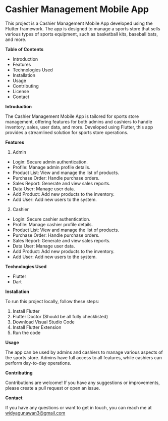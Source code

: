 # Cashier Management Mobile App
This project is a Cashier Management Mobile App developed using the Flutter framework. The app is designed to manage a sports store that sells various types of sports equipment, such as basketball kits, baseball bats, and more.

<b>Table of Contents</b>
- Introduction
- Features
- Technologies Used
- Installation
- Usage
- Contributing
- License
- Contact

<b>Introduction</b>

The Cashier Management Mobile App is tailored for sports store management, offering features for both admins and cashiers to handle inventory, sales, user data, and more. Developed using Flutter, this app provides a streamlined solution for sports store operations.

<b>Features</b>

1. Admin
- Login: Secure admin authentication.
- Profile: Manage admin profile details.
- Product List: View and manage the list of products.
- Purchase Order: Handle purchase orders.
- Sales Report: Generate and view sales reports.
- Data User: Manage user data.
- Add Product: Add new products to the inventory.
- Add User: Add new users to the system.
2. Cashier
- Login: Secure cashier authentication.
- Profile: Manage cashier profile details.
- Product List: View and manage the list of products.
- Purchase Order: Handle purchase orders.
- Sales Report: Generate and view sales reports.
- Data User: Manage user data.
- Add Product: Add new products to the inventory.
- Add User: Add new users to the system.

**Technologies Used**
- Flutter
- Dart

**Installation**

To run this project locally, follow these steps:

1. Install Flutter
2. Flutter Doctor (Should be all fully checklisted)
3. Download Visual Studio Code
4. Install Flutter Extension
5. Run the code

**Usage**

The app can be used by admins and cashiers to manage various aspects of the sports store. Admins have full access to all features, while cashiers can perform day-to-day operations.

**Contributing**

Contributions are welcome! If you have any suggestions or improvements, please create a pull request or open an issue.

**Contact**

If you have any questions or want to get in touch, you can reach me at widyagunawan3@gmail.com
